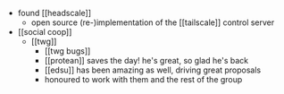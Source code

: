 - found [[headscale]]
  - open source (re-)implementation of the [[tailscale]] control server
- [[social coop]]
  - [[twg]]
    - [[twg bugs]]
    - [[protean]] saves the day! he's great, so glad he's back
    - [[edsu]] has been amazing as well, driving great proposals
    - honoured to work with them and the rest of the group
